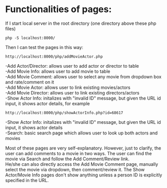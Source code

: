 
# Functionalities of pages:

If I start local server in the root directory (one directory above these php files)
```
php -S localhost:8000/
```
Then I can test the pages in this way: 
```
http://localhost:8000/php/addMovieActor.php
```

-Add Actor/Director: allows user to add actor or director to table <br>
-Add Movie Info: allows user to add movie to table <br>
-Add Movie Comment: allows user to select any movie from dropdown box and rate/comment on it <br>
-Add Movie Actor: allows user to link existing movies/actors <br>
-Add Movie Director: allows user to link existing directors/actors <br>
-Show Actor Info: initalizes with "invalid ID" message, but given the URL id input, it shows actor details, for example
```
http://localhost:8000/php/showActorInfo.php?id=68617
```
-Show Actor Info: initalizes with "invalid ID" message, but given the URL id input, it shows actor details <br>
-Search: basic search page which allows user to look up both actors and movies <br>

Most of these pages are very self-explanatory. However, just to clarify, the user can add comments to a movie in two ways.
The user can find the movie via Search and follow the Add Comment/Review link. <br>
He/she can also directly access the Add Movie Comment page, manually select the movie via dropdown, then comment/review it.
The Show Actor/Movie Info pages don't show anything unless a person ID is explicitly specified in the URL.
